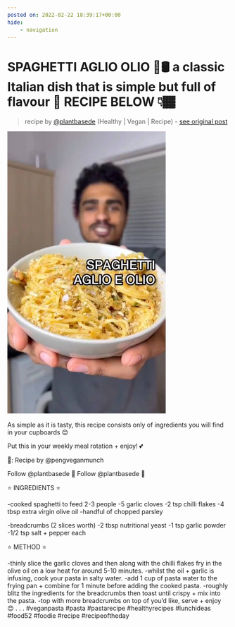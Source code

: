 ```yaml
---
posted on: 2022-02-22 18:39:17+00:00
hide:
    - navigation
---
```


# SPAGHETTI AGLIO OLIO 🧄🛢 a classic Italian dish that is simple but full of flavour 🤩 RECIPE BELOW 👇🏾  

> recipe by [@plantbasede](https://www.instagram.com/plantbasede/) 
(Healthy | Vegan | Recipe) - [see original post](https://instagram.com/p/CaSjke0qNw_)

![](../img/plantbasede_22-02-2022_1802.png)


As simple as it is tasty, this recipe consists only of ingredients you will find in your cupboards 😊

Put this in your weekly meal rotation + enjoy! 💕 

📸: Recipe by @pengveganmunch

Follow @plantbasede 🙌
Follow @plantbasede 🙌

⭐️ INGREDIENTS ⭐️ 

-cooked spaghetti to feed 2-3 people
-5 garlic cloves
-2 tsp chilli flakes
-4 tbsp extra virgin olive oil 
-handful of chopped parsley

-breadcrumbs (2 slices worth)
-2 tbsp nutritional yeast
-1 tsp garlic powder
-1/2 tsp salt + pepper each

⭐️ METHOD ⭐️ 

-thinly slice the garlic cloves and then along with the chilli flakes fry in the olive oil on a low heat for around 5-10 minutes.
-whilst the oil + garlic is infusing, cook your pasta in salty water.
-add 1 cup of pasta water to the frying pan + combine for 1 minute before adding the cooked pasta.
-roughly blitz the ingredients for the breadcrumbs then toast until crispy + mix into the pasta.
-top with more breadcrumbs on top of you’d like, serve + enjoy 😊
.
.
.
\#veganpasta \#pasta \#pastarecipe \#healthyrecipes \#lunchideas \#food52 \#foodie \#recipe \#recipeoftheday 